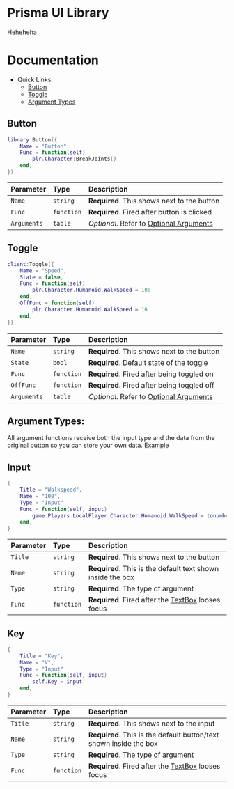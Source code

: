 
# Prisma UI Library

Heheheha


# Documentation

* Quick Links:
    - [Button](##Button)
    - [Toggle](##Toggle)
    - [Argument Types](#Argument-Types:)

## Button

```lua
library:Button({
	Name = "Button",
	Func = function(self)
		plr.Character:BreakJoints()
	end,
})
```

| Parameter | Type     | Description                |
| :-------- | :------- | :------------------------- |
| `Name` | `string` | **Required**. This shows next to the button|
| `Func` | `function` | **Required**. Fired after button is clicked|
| `Arguments` | `table` | _Optional_. Refer to [Optional Arguments](#Argument-Types:)

## Toggle

```lua
client:Toggle({
    Name = "Speed",
    State = false,
    Func = function(self)
        plr.Character.Humanoid.WalkSpeed = 100
    end,
    OffFunc = function(self)
        plr.Character.Humanoid.WalkSpeed = 16
    end,
})
```

| Parameter | Type     | Description                |
| :-------- | :------- | :------------------------- |
| `Name` | `string` | **Required**. This shows next to the button|
| `State` | `bool` | **Required**. Default state of the toggle|
| `Func` | `function` | **Required**. Fired after being toggled on|
| `OffFunc` | `function` | **Required**. Fired after being toggled off|
| `Arguments` | `table` | _Optional_. Refer to [Optional Arguments](#Argument-Types:)




## Argument Types:

All argument functions receive both the input type and the data from the original button so you can store your own data. [Example](##Key)

## Input
```lua
{
    Title = "Walkspeed",
    Name = "100",
    Type = "Input"
    Func = function(self, input)
        game.Players.LocalPlayer.Character.Humanoid.WalkSpeed = tonumber(input)
    end,
}
```
| Parameter | Type     | Description                |
| :-------- | :------- | :------------------------- |
| `Title` | `string` | **Required**. This shows next to the button|
| `Name` | `string` | **Required**. This is the default text shown inside the box|
| `Type` | `string` | **Required**. The type of argument|
| `Func` | `function` | **Required**. Fired after the [TextBox](https://create.roblox.com/docs/reference/engine/classes/TextBox) looses focus|


## Key
```lua
{
    Title = "Key",
    Name = "V",
    Type = "Input"
    Func = function(self, input)
        self.Key = input
    end,
}
```
| Parameter | Type     | Description                |
| :-------- | :------- | :------------------------- |
| `Title` | `string` | **Required**. This shows next to the input|
| `Name` | `string` | **Required**. This is the default button/text shown inside the box|
| `Type` | `string` | **Required**. The type of argument|
| `Func` | `function` | **Required**. Fired after the [TextBox](https://create.roblox.com/docs/reference/engine/classes/TextBox) looses focus|